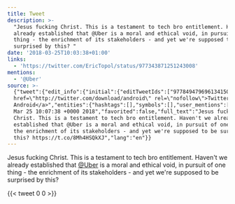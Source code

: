 ```yaml
---
title: Tweet
description: >-
  "Jesus fucking Christ. This is a testament to tech bro entitlement. Haven't we
  already established that @Uber is a moral and ethical void, in pursuit of one
  thing - the enrichment of its stakeholders - and yet we're supposed to be
  surprised by this? "
date: '2018-03-25T10:03:38+01:00'
links:
  - 'https://twitter.com/EricTopol/status/977343871251243008'
mentions:
  - '@Uber'
source: >-
  {"tweet":{"edit_info":{"initial":{"editTweetIds":["977849479696134150"],"editableUntil":"2018-03-25T11:07:38.181Z","editsRemaining":"5","isEditEligible":true}},"retweeted":false,"source":"<a
  href=\"http://twitter.com/download/android\" rel=\"nofollow\">Twitter for
  Android</a>","entities":{"hashtags":[],"symbols":[],"user_mentions":[{"name":"Uber","screen_name":"Uber","indices":["103","108"],"id_str":"19103481","id":"19103481"}],"urls":[{"url":"https://t.co/8Mh4HSQkXJ","expanded_url":"https://twitter.com/EricTopol/status/977343871251243008","display_url":"twitter.com/EricTopol/stat…","indices":["249","272"]}]},"display_text_range":["0","272"],"favorite_count":"0","id_str":"977849479696134150","truncated":false,"retweet_count":"0","id":"977849479696134150","possibly_sensitive":false,"created_at":"Sun
  Mar 25 10:07:38 +0000 2018","favorited":false,"full_text":"Jesus fucking
  Christ. This is a testament to tech bro entitlement. Haven't we already
  established that @Uber is a moral and ethical void, in pursuit of one thing -
  the enrichment of its stakeholders - and yet we're supposed to be surprised by
  this? https://t.co/8Mh4HSQkXJ","lang":"en"}}
---
```

Jesus fucking Christ. This is a testament to tech bro entitlement. Haven't we already established that [@Uber](https://twitter.com/@Uber) is a moral and ethical void, in pursuit of one thing - the enrichment of its stakeholders - and yet we're supposed to be surprised by this? 
    
{{< tweet 0 0 >}}
    
